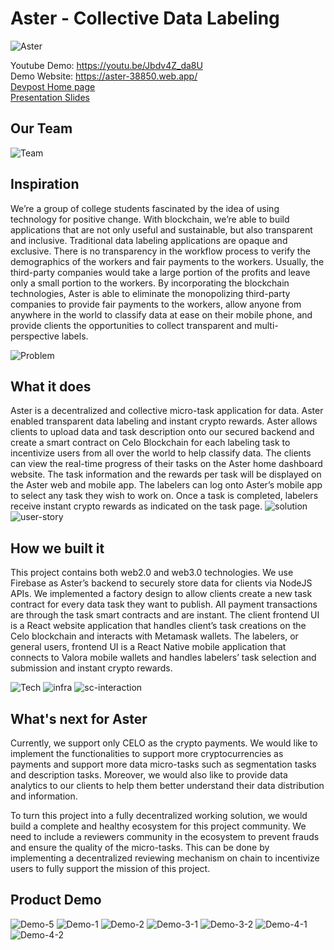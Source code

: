 # Aster - Collective Data Labeling
![Aster](./imgs/logo.png)

Youtube Demo: https://youtu.be/Jbdv4Z_da8U  
Demo Website: https://aster-38850.web.app/   
[Devpost Home page](https://devpost.com/software/bottomless-data-5dugkp)  
[Presentation Slides](https://docs.google.com/presentation/d/1oWlUDwM8wrVbfX-5lbL_ISHMqj9Rqnhlp8ONFSIhHfs/edit?usp=sharing)

## Our Team
![Team](./imgs/our-team.png)

## Inspiration
We’re a group of college students fascinated by the idea of using technology for positive change. With blockchain, we’re able to build applications that are not only useful and sustainable, but also transparent and inclusive. Traditional data labeling applications are opaque and exclusive. There is no transparency in the workflow process to verify the demographics of the workers and fair payments to the workers. Usually, the third-party companies would take a large portion of the profits and leave only a small portion to the workers. By incorporating the blockchain technologies, Aster is able to eliminate the monopolizing third-party companies to provide fair payments to the workers, allow anyone from anywhere in the world to classify data at ease on their mobile phone, and provide clients the opportunities to collect transparent and multi-perspective labels.
  
![Problem](./imgs/problem.png)


## What it does
Aster is a decentralized and collective micro-task application for data. Aster enabled transparent data labeling and instant crypto rewards. Aster allows clients to upload data and task description onto our secured backend and create a smart contract on Celo Blockchain for each labeling task to incentivize users from all over the world to help classify data. The clients can view the real-time progress of their tasks on the Aster home dashboard website. The task information and the rewards per task will be displayed on the Aster web and mobile app. The labelers can log onto Aster’s mobile app to select any task they wish to work on. Once a task is completed, labelers receive instant crypto rewards as indicated on the task page.
![solution](./imgs/solution.png)
![user-story](./imgs/user-story.png)



## How we built it
This project contains both web2.0 and web3.0 technologies. We use Firebase as Aster’s backend to securely store data for clients via NodeJS APIs. We implemented a factory design to allow clients create a new task contract for every data task they want to publish. All payment transactions are through the task smart contracts and are instant. The client frontend UI is a React website application that handles client’s task creations on the Celo blockchain and interacts with Metamask wallets. The labelers, or general users, frontend UI is a React Native mobile application that connects to Valora mobile wallets and handles labelers’ task selection and submission and instant crypto rewards.

![Tech](./imgs/tech.png)
![infra](./imgs/infra.png)
![sc-interaction](./imgs/sc-interaction.png)


## What's next for Aster
Currently, we support only CELO as the crypto payments. We would like to implement the functionalities to support more cryptocurrencies as payments and support more data micro-tasks such as segmentation tasks and description tasks. Moreover, we would also like to provide data analytics to our clients to help them better understand their data distribution and information.

To turn this project into a fully decentralized working solution, we would build a complete and healthy ecosystem for this project community. We need to include a reviewers community in the ecosystem to prevent frauds and ensure the quality of the micro-tasks. This can be done by implementing a decentralized reviewing mechanism on chain to incentivize users to fully support the mission of this project.


## Product Demo
![Demo-5](./imgs/demo-5.png)
![Demo-1](./imgs/demo-1.png)
![Demo-2](./imgs/demo-2.png)
![Demo-3-1](./imgs/demo-3-1.png)
![Demo-3-2](./imgs/demo-3-2.png)
![Demo-4-1](./imgs/demo-4-1.png)
![Demo-4-2](./imgs/demo-4-2.png)


